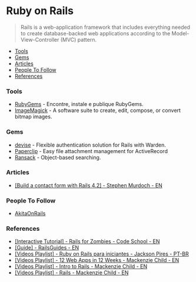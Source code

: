 # Ruby on Rails
> Rails is a web-application framework that includes everything needed to create database-backed web applications according to the Model-View-Controller (MVC) pattern.

- [Tools](#tools)
- [Gems](#gems)
- [Articles](#articles)
- [People To Follow](#people-to-follow)
- [References](#references)

### Tools
- [RubyGems](https://rubygems.org/) - Encontre, instale e publique RubyGems.
- [ImageMagick](http://www.imagemagick.org/script/index.php) - A software suite to create, edit, compose, or convert bitmap images.

### Gems
- [devise](https://github.com/plataformatec/devise) - Flexible authentication solution for Rails with Warden.
- [Paperclip](https://github.com/thoughtbot/paperclip) - Easy file attachment management for ActiveRecord
- [Ransack](https://github.com/activerecord-hackery/ransack) - Object-based searching.

### Articles
- [[Build a contact form with Rails 4.2] - Stephen Murdoch - EN](http://www.murdo.ch/posts/build-a-contact-form-with-rails-4-2)

### People To Follow
- [AkitaOnRails](http://www.akitaonrails.com/)

### References
- [[Interactive Tutorial] - Rails for Zombies - Code School - EN]()
- [[Guide] - RailsGuides - EN](http://guides.rubyonrails.org/getting_started.html)
- [[Videos Playlist] - Ruby on Rails para iniciantes - Jackson Pires - PT-BR](https://www.youtube.com/playlist?list=PLe3LRfCs4go-mkvHRMSXEOG-HDbzesyaP)
- [[Videos Playlist] - 12 Web Apps in 12 Weeks - Mackenzie Child - EN](https://www.youtube.com/playlist?list=PL23ZvcdS3XPLNdRYB_QyomQsShx59tpc-)
- [[Videos Playlist] - Intro to Rails - Mackenzie Child - EN](https://www.youtube.com/playlist?list=PL23ZvcdS3XPKnwg3lMv-JGNCn08kB0wsA)
- [[Videos Playlist] - Rails - Mackenzie Child - EN](https://www.youtube.com/playlist?list=PL23ZvcdS3XPKHTQBkvfxSeyeaO2EwnxlM)
